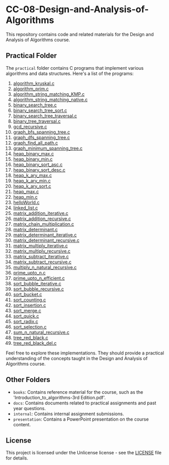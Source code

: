 # CC-08-Design-and-Analysis-of-Algorithms

This repository contains code and related materials for the Design and Analysis of Algorithms course.

## Practical Folder

The `practical` folder contains C programs that implement various algorithms and data structures. Here's a list of the programs:

1. [algorithm_kruskal.c](practical/algorithm_kruskal.c)
2. [algorithm_prim.c](practical/algorithm_prim.c)
3. [algorithm_string_matching_KMP.c](practical/algorithm_string_matching_KMP.c)
4. [algorithm_string_matching_native.c](practical/algorithm_string_matching_native.c)
5. [binary_search_tree.c](practical/binary_search_tree.c)
6. [binary_search_tree_sort.c](practical/binary_search_tree_sort.c)
7. [binary_search_tree_traversal.c](practical/binary_search_tree_traversal.c)
8. [binary_tree_traversal.c](practical/binary_tree_traversal.c)
9. [gcd_recursive.c](practical/gcd_recursive.c)
10. [graph_bfs_spanning_tree.c](practical/graph_bfs_spanning_tree.c)
11. [graph_dfs_spanning_tree.c](practical/graph_dfs_spanning_tree.c)
12. [graph_find_all_path.c](practical/graph_find_all_path.c)
13. [graph_minimum_spanning_tree.c](practical/graph_minimum_spanning_tree.c)
14. [heap_binary_max.c](practical/heap_binary_max.c)
15. [heap_binary_min.c](practical/heap_binary_min.c)
16. [heap_binary_sort_asc.c](practical/heap_binary_sort_asc.c)
17. [heap_binary_sort_desc.c](practical/heap_binary_sort_desc.c)
18. [heap_k_ary_max.c](practical/heap_k_ary_max.c)
19. [heap_k_ary_min.c](practical/heap_k_ary_min.c)
20. [heap_k_ary_sort.c](practical/heap_k_ary_sort.c)
21. [heap_max.c](practical/heap_max.c)
22. [heap_min.c](practical/heap_min.c)
23. [helloWorld.c](practical/helloWorld.c)
24. [linked_list.c](practical/linked_list.c)
25. [matrix_addition_iterative.c](practical/matrix_addition_iterative.c)
26. [matrix_addition_recursive.c](practical/matrix_addition_recursive.c)
27. [matrix_chain_multiplication.c](practical/matrix_chain_multiplication.c)
28. [matrix_determinant.c](practical/matrix_determinant.c)
29. [matrix_determinant_iterative.c](practical/matrix_determinant_iterative.c)
30. [matrix_determinant_recursive.c](practical/matrix_determinant_recursive.c)
31. [matrix_multiply_iterative.c](practical/matrix_multiply_iterative.c)
32. [matrix_multiply_recursive.c](practical/matrix_multiply_recursive.c)
33. [matrix_subtract_iterative.c](practical/matrix_subtract_iterative.c)
34. [matrix_subtract_recursive.c](practical/matrix_subtract_recursive.c)
35. [multiply_n_natural_recursive.c](practical/multiply_n_natural_recursive.c)
36. [prime_upto_n.c](practical/prime_upto_n.c)
37. [prime_upto_n_efficient.c](practical/prime_upto_n_efficient.c)
38. [sort_bubble_iterative.c](practical/sort_bubble_iterative.c)
39. [sort_bubble_recursive.c](practical/sort_bubble_recursive.c)
40. [sort_bucket.c](practical/sort_bucket.c)
41. [sort_counting.c](practical/sort_counting.c)
42. [sort_insertion.c](practical/sort_insertion.c)
43. [sort_merge.c](practical/sort_merge.c)
44. [sort_quick.c](practical/sort_quick.c)
45. [sort_radix.c](practical/sort_radix.c)
46. [sort_selection.c](practical/sort_selection.c)
47. [sum_n_natural_recursive.c](practical/sum_n_natural_recursive.c)
48. [tree_red_black.c](practical/tree_red_black.c)
49. [tree_red_black_del.c](practical/tree_red_black_del.c)

Feel free to explore these implementations. They should provide a practical understanding of the concepts taught in the Design and Analysis of Algorithms course.

## Other Folders

- `books`: Contains reference material for the course, such as the 'Introduction_to_algorithms-3rd Edition.pdf'.
- `docs`: Contains documents related to practical assignments and past year questions.
- `internal`: Contains internal assignment submissions.
- `presentation`: Contains a PowerPoint presentation on the course content.

## License

This project is licensed under the Unlicense license - see the [LICENSE](LICENSE) file for details.
